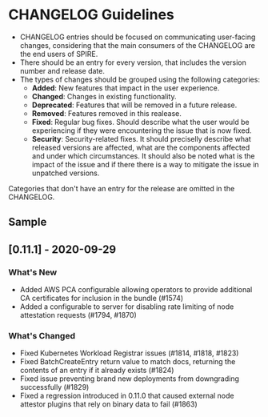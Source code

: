 # CHANGELOG Guidelines

- CHANGELOG entries should be focused on communicating user-facing changes, considering that the main consumers of the CHANGELOG are the end users of SPIRE.
- There should be an entry for every version, that includes the version number and release date.
- The types of changes should be grouped using the following categories:
  - **Added**: New features that impact in the user experience.
  - **Changed**: Changes in existing functionality.
  - **Deprecated**: Features that will be removed in a future release.
  - **Removed**: Features removed in this realease.
  - **Fixed**: Regular bug fixes. Should describe what the user would be experiencing if they were encountering the issue that is now fixed.
  - **Security**: Security-related fixes. It should preciselly describe what released versions are affected, what are the components affected and under which circumstances. It should also be noted what is the impact of the issue and if there there is a way to mitigate the issue in unpatched versions.

Categories that don't have an entry for the release are omitted in the CHANGELOG.


## Sample

## [0.11.1] - 2020-09-29

### What's New
- Added AWS PCA configurable allowing operators to provide additional CA certificates for inclusion in the bundle (#1574)
- Added a configurable to server for disabling rate limiting of node attestation requests (#1794, #1870)

### What's Changed
- Fixed Kubernetes Workload Registrar issues (#1814, #1818, #1823)
- Fixed BatchCreateEntry return value to match docs, returning the contents of an entry if it already exists (#1824)
- Fixed issue preventing brand new deployments from downgrading successfully (#1829)
- Fixed a regression introduced in 0.11.0 that caused external node attestor plugins that rely on binary data to fail (#1863)

